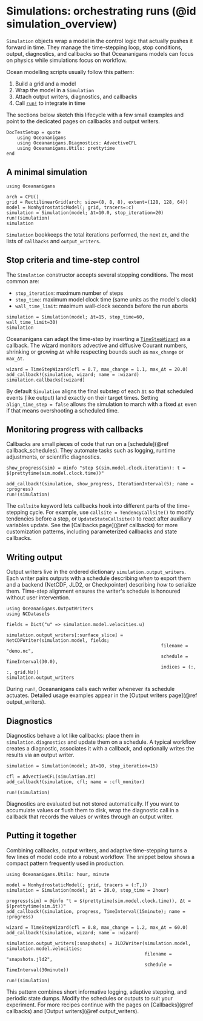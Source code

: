 # Simulations: orchestrating runs (@id simulation_overview)

`Simulation` objects wrap a model in the control logic that actually pushes it forward in time.
They manage the time-stepping loop, stop conditions, output, diagnostics, and callbacks so that
Oceananigans models can focus on physics while simulations focus on workflow.

Ocean modelling scripts usually follow this pattern:

1. Build a grid and a model
2. Wrap the model in a `Simulation`
3. Attach output writers, diagnostics, and callbacks
4. Call [`run!`](@ref) to integrate in time

The sections below sketch this lifecycle with a few small examples and point to the dedicated
pages on callbacks and output writers.

```@meta
DocTestSetup = quote
    using Oceananigans
    using Oceananigans.Diagnostics: AdvectiveCFL
    using Oceananigans.Utils: prettytime
end
```

## A minimal simulation

```@example simulation_overview
using Oceananigans

arch = CPU()
grid = RectilinearGrid(arch; size=(8, 8, 8), extent=(128, 128, 64))
model = NonhydrostaticModel(; grid, tracers=:c)
simulation = Simulation(model; Δt=10.0, stop_iteration=20)
run!(simulation)
simulation
```

`Simulation` bookkeeps the total iterations performed, the next `Δt`, and the
lists of `callbacks` and `output_writers`.

## Stop criteria and time-step control

The `Simulation` constructor accepts several stopping conditions. The most common are:

- `stop_iteration`: maximum number of steps
- `stop_time`: maximum model clock time (same units as the model's clock)
- `wall_time_limit`: maximum wall-clock seconds before the run aborts

```@example simulation_overview
simulation = Simulation(model; Δt=15, stop_time=60, wall_time_limit=30)
simulation
```

Oceananigans can adapt the time-step by inserting a [`TimeStepWizard`](@ref) as a callback.
The wizard monitors advective and diffusive Courant numbers, shrinking or growing `Δt` while
respecting bounds such as `max_change` or `max_Δt`.

```@example simulation_overview
wizard = TimeStepWizard(cfl = 0.7, max_change = 1.1, max_Δt = 20.0)
add_callback!(simulation, wizard; name = :wizard)
simulation.callbacks[:wizard]
```

By default `Simulation` aligns the final substep of each `Δt` so that scheduled events (like
output) land exactly on their target times. Setting `align_time_step = false` allows the
simulation to march with a fixed `Δt` even if that means overshooting a scheduled time.

## Monitoring progress with callbacks

Callbacks are small pieces of code that run on a [schedule](@ref callback_schedules).
They automate tasks such as logging, runtime adjustments, or scientific diagnostics.

```@example simulation_overview
show_progress(sim) = @info "step $(sim.model.clock.iteration): t = $(prettytime(sim.model.clock.time))"

add_callback!(simulation, show_progress, IterationInterval(5); name = :progress)
run!(simulation)
```

The `callsite` keyword lets callbacks hook into different parts of the time-stepping cycle.
For example, use `callsite = TendencyCallsite()` to modify tendencies before a step, or
`UpdateStateCallsite()` to react after auxiliary variables update. See the [Callbacks page](@ref callbacks)
for more customization patterns, including parameterized callbacks and state callbacks.

## Writing output

Output writers live in the ordered dictionary `simulation.output_writers`. Each writer pairs
outputs with a schedule describing _when_ to export them and a backend (NetCDF, JLD2, or
Checkpointer) describing _how_ to serialize them. Time-step alignment ensures the writer's
schedule is honoured without user intervention.

```@example simulation_overview
using Oceananigans.OutputWriters
using NCDatasets

fields = Dict("u" => simulation.model.velocities.u)

simulation.output_writers[:surface_slice] = NetCDFWriter(simulation.model, fields;
                                                         filename = "demo.nc",
                                                         schedule = TimeInterval(30.0),
                                                         indices = (:, :, grid.Nz))
simulation.output_writers
```

During `run!`, Oceananigans calls each writer whenever its schedule actuates. Detailed usage
examples appear in the [Output writers page](@ref output_writers).

## Diagnostics

Diagnostics behave a lot like callbacks: place them in `simulation.diagnostics` and update them
on a schedule. A typical workflow creates a diagnostic, associates it with a callback, and
optionally writes the results via an output writer.

```@example simulation_overview
simulation = Simulation(model; Δt=10, stop_iteration=15)

cfl = AdvectiveCFL(simulation.Δt)
add_callback!(simulation, cfl; name = :cfl_monitor)

run!(simulation)
```

Diagnostics are evaluated but not stored automatically. If you want to accumulate values or
flush them to disk, wrap the diagnostic call in a callback that records the values or writes
through an output writer.

## Putting it together

Combining callbacks, output writers, and adaptive time-stepping turns a few lines of model code
into a robust workflow. The snippet below shows a compact pattern frequently used in production.

```@example simulation_overview
using Oceananigans.Utils: hour, minute

model = NonhydrostaticModel(; grid, tracers = (:T,))
simulation = Simulation(model; Δt = 20.0, stop_time = 2hour)

progress(sim) = @info "t = $(prettytime(sim.model.clock.time)), Δt = $(prettytime(sim.Δt))"
add_callback!(simulation, progress, TimeInterval(15minute); name = :progress)

wizard = TimeStepWizard(cfl = 0.8, max_change = 1.2, max_Δt = 60.0)
add_callback!(simulation, wizard; name = :wizard)

simulation.output_writers[:snapshots] = JLD2Writer(simulation.model, simulation.model.velocities;
                                                   filename = "snapshots.jld2",
                                                   schedule = TimeInterval(30minute))

run!(simulation)
```

This pattern combines short informative logging, adaptive stepping, and periodic state dumps.
Modify the schedules or outputs to suit your experiment. For more recipes continue with the
pages on [Callbacks](@ref callbacks) and [Output writers](@ref output_writers).

